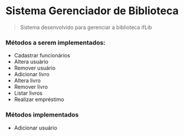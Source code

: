 # Sistema Gerenciador de Biblioteca
> Sistema desenvolvido para gerenciar a biblioteca ifLib

### Métodos a serem implementados:
- Cadastrar funcionários
- Altera usuário
- Remover usuário
- Adicionar livro
- Altera livro
- Remover livro
- Listar livros
- Realizar empréstimo

### Métodos implementados 
- Adicionar usuário